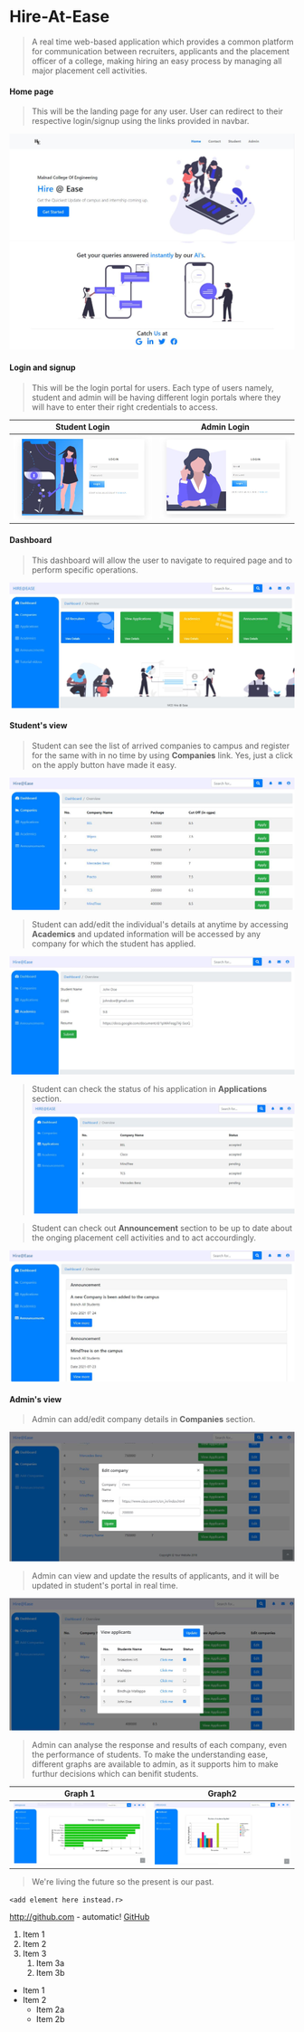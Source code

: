 # Hire-At-Ease

> A real time web-based application which provides a common platform for communication between recruiters, applicants and the placement officer of a college, making hiring an easy process by managing all major placement cell activities.

#### Home page
> This will be the landing page for any user. User can redirect to their respective login/signup using the links provided in navbar.

![Home Page](https://github.com/srilakshmihs/Hire-At-Ease/blob/master/public/display/hm1.JPG)
![Home Page](https://github.com/srilakshmihs/Hire-At-Ease/blob/master/public/display/hm3.JPG)

#### Login and signup
> This will be the login portal for users. Each type of users namely, student and admin will be having different login portals where they will have to enter their right credentials to access.

Student Login              |  Admin Login
:-------------------------:|:-------------------------:
![](https://github.com/srilakshmihs/Hire-At-Ease/blob/master/public/display/login1.JPG)  |  ![](https://github.com/srilakshmihs/Hire-At-Ease/blob/master/public/display/login2.JPG)

#### Dashboard
> This dashboard will allow the user to navigate to required page and to perform specific operations.

![](https://github.com/srilakshmihs/Hire-At-Ease/blob/master/public/display/dash1.JPG)

#### Student's view
> Student can see the list of arrived companies to campus and register for the same with in no time by using **Companies** link. Yes, just a click on the apply button have made it easy.

![](https://github.com/srilakshmihs/Hire-At-Ease/blob/master/public/display/comp1.JPG)

> Student can add/edit the individual's details at anytime by accessing **Academics** and updated information will be accessed by any company for which the student has applied.

![](https://github.com/srilakshmihs/Hire-At-Ease/blob/master/public/display/stu1.JPG)

> Student can check the status of his application in **Applications** section.
![](https://github.com/srilakshmihs/Hire-At-Ease/blob/master/public/display/apply.JPG)

> Student can check out **Announcement** section to be up to date about the onging placement cell activities and to act accourdingly.

![](https://github.com/srilakshmihs/Hire-At-Ease/blob/master/public/display/ann1.JPG)

#### Admin's view
> Admin can add/edit company details in **Companies** section.

![](https://github.com/srilakshmihs/Hire-At-Ease/blob/master/public/display/compEdit.JPG)

> Admin can view and update the results of applicants, and it will be updated in student's portal in real time.

![](https://github.com/srilakshmihs/Hire-At-Ease/blob/master/public/display/view_app.JPG)

> Admin can analyse the response and results of each company, even the performance of students. To make the understanding ease, different graphs are available to admin, as it supports him to make furthur decisions which can benifit students.

Graph 1            |  Graph2
:-------------------------:|:-------------------------:
![](https://github.com/srilakshmihs/Hire-At-Ease/blob/master/public/display/graph1.JPG)  |  ![](https://github.com/srilakshmihs/Hire-At-Ease/blob/master/public/display/graph2.JPG)


> We're living the future so
> the present is our past.


`<add element here instead.r>` 

http://github.com - automatic!
[GitHub](http://github.com)

1. Item 1
1. Item 2
1. Item 3
   1. Item 3a
   1. Item 3b

* Item 1
* Item 2
  * Item 2a
  * Item 2b

